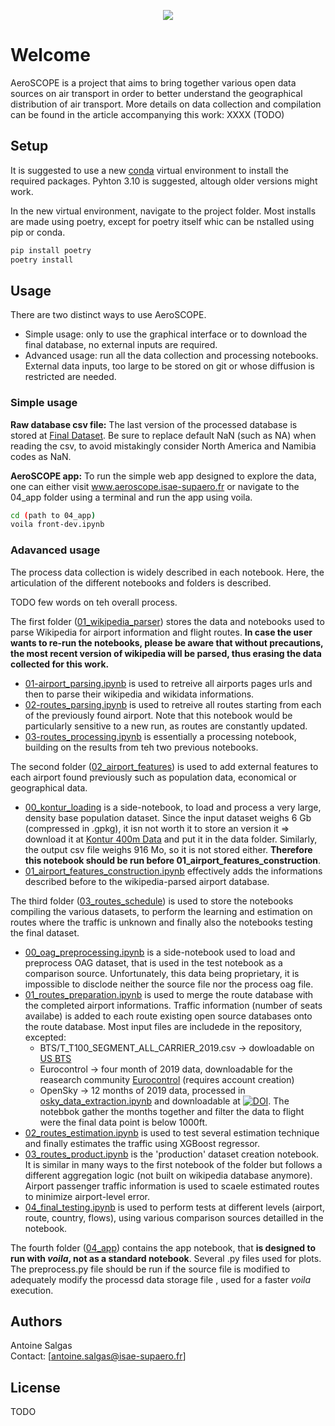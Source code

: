 <p align="center">
  <img src=https://github.com/AeroMAPS/AeroSCOPE/assets/97613437/1824dcdd-1c25-489c-96e0-4897a0773b7c />
</p>


# Welcome 
AeroSCOPE is a project that aims to bring together various open data sources on air transport in order to better understand the geographical distribution of air transport.
More details on data collection and compilation can be found in the article accompanying this work: XXXX (TODO)


## Setup

It is suggested to use a new [conda](https://docs.conda.io/en/latest/miniconda.html) virtual environment to install the required packages.
Pyhton 3.10 is suggested, altough older versions might work.

In the new virtual environment, navigate to the project folder. Most installs are made using poetry, except for poetry itself whic can be nstalled using pip or conda.

```bash
pip install poetry 
poetry install 
```

## Usage
There are two distinct ways to use AeroSCOPE.

* Simple usage: only to use the graphical interface or to download the final database, no external inputs are required.
* Advanced usage: run all the data collection and processing notebooks. External data inputs, too large to be stored on git or whose diffusion is restricted are needed.

### Simple usage

__Raw database csv file:__ 
The last version of the processed database is stored at [Final Dataset](https://github.com/AeroMAPS/AeroSCOPE/blob/main/TrafficEstimator/03_routes_schedule/data/final_26_09.csv). 
Be sure to replace default NaN (such as NA) when reading the csv, to avoid mistakingly consider North America and Namibia codes as NaN.

__AeroSCOPE app:__
To run the simple web app designed to explore the data, one can either visit www.aeroscope.isae-supaero.fr or navigate to the 04_app folder using a terminal and run the app using voila.

```bash
cd (path to 04_app) 
voila front-dev.ipynb
```

### Adavanced usage

The process data collection is widely described in each notebook. Here, the articulation of the different notebooks and folders is described.  

TODO few words on teh overall process.

The first folder ([01_wikipedia_parser](https://github.com/AeroMAPS/AeroSCOPE/tree/12249404672c03aca98608c6e85cdd7e82fa59ea/TrafficEstimator/01_wikipedia_parser)) stores the data and notebooks used to parse Wikipedia for airport information and flight routes. **In case the user wants to re-run the notebooks, please be aware that without precautions, the most recent version of wikipedia will be parsed, thus erasing the data collected for this work.**   
- [01-airport_parsing.ipynb](https://github.com/AeroMAPS/AeroSCOPE/blob/12249404672c03aca98608c6e85cdd7e82fa59ea/TrafficEstimator/01_wikipedia_parser/01-airport_parsing.ipynb) is used to retreive all airports pages urls and then to parse their wikipedia and wikidata informations.
- [02-routes_parsing.ipynb](https://github.com/AeroMAPS/AeroSCOPE/blob/12249404672c03aca98608c6e85cdd7e82fa59ea/TrafficEstimator/01_wikipedia_parser/02-routes_parsing.ipynb) is used to retreive all routes starting from each of the previously found airport. Note that this notebook would be particularly sensitive to a new run, as routes are constantly updated.
- [03-routes_processing.ipynb](https://github.com/AeroMAPS/AeroSCOPE/blob/12249404672c03aca98608c6e85cdd7e82fa59ea/TrafficEstimator/01_wikipedia_parser/03-routes_processing.ipynb) is essentially a processing notebook, building on the results from teh two previous notebooks.

The second folder ([02_airport_features](https://github.com/AeroMAPS/AeroSCOPE/tree/12249404672c03aca98608c6e85cdd7e82fa59ea/TrafficEstimator/02_airport_features)) is used to add external features to each airport found previously such as population data, economical or geographical data.
- [00_kontur_loading](https://github.com/AeroMAPS/AeroSCOPE/blob/12249404672c03aca98608c6e85cdd7e82fa59ea/TrafficEstimator/02_airport_features/00_kontur_loading.ipynb) is a side-notebook, to load and process a very large, density base population dataset. Since the input dataset weighs 6 Gb (compressed in .gpkg), it isn not worth it to store an version it => download it at [Kontur 400m Data](https://geodata-eu-central-1-kontur-public.s3.amazonaws.com/kontur_datasets/kontur_population_20220630.gpkg.gz) and put it in the data folder. Similarly, the output csv file weighs 916 Mo, so it is not stored either. **Therefore this notebook should be run before 01_airport_features_construction**.  
- [01_airport_features_construction.ipynb](https://github.com/AeroMAPS/AeroSCOPE/blob/12249404672c03aca98608c6e85cdd7e82fa59ea/TrafficEstimator/02_airport_features/01_airport_features_construction.ipynb) effectively adds the informations described before to the wikipedia-parsed airport database.

The third folder ([03_routes_schedule](https://github.com/AeroMAPS/AeroSCOPE/tree/12249404672c03aca98608c6e85cdd7e82fa59ea/TrafficEstimator/03_routes_schedule)) is used to store the notebooks compiling the various datasets, to perform the learning and estimation on routes where the traffic is unknown and finally also the notebooks testing the final dataset.
- [00_oag_preprocessing.ipynb](https://github.com/AeroMAPS/AeroSCOPE/blob/12249404672c03aca98608c6e85cdd7e82fa59ea/TrafficEstimator/03_routes_schedule/00_oag_preprocessing.ipynb) is a side-notebook used to load and preprocess OAG dataset, that is used in the test notebook as a comparison source. Unfortunately, this data being proprietary, it is impossible to disclode neither the source file nor the process oag file.
- [01_routes_preparation.ipynb](https://github.com/AeroMAPS/AeroSCOPE/blob/12249404672c03aca98608c6e85cdd7e82fa59ea/TrafficEstimator/03_routes_schedule/01_routes_preparation.ipynb) is used to merge the route database with the completed airport informations. Traffic information (number of seats availabe) is added to each route existing open source databases onto the route database. 
Most input files are includede in the repository, excepted:
  - BTS/T_T100_SEGMENT_ALL_CARRIER_2019.csv -> dowloadable on [US BTS](https://www.transtats.bts.gov/Fields.asp?gnoyr_VQ=FMG)
  - Eurocontrol -> four month of 2019 data, downloadable for the reasearch community [Eurocontrol](https://ext.eurocontrol.int/prisme_data_provision_hmi/) (requires account creation)
  - OpenSky -> 12 months of 2019 data, processed in [osky_data_extraction.ipynb](https://github.com/AeroMAPS/AeroSCOPE/blob/12249404672c03aca98608c6e85cdd7e82fa59ea/TrafficEstimator/Utilities/osky_data_extraction.ipynb) and downloadable at [![DOI](https://zenodo.org/badge/DOI/10.5281/zenodo.7923702.svg)](https://doi.org/10.5281/zenodo.7923702). The notebbok gather the months together and filter the data to flight were the final data point is below 1000ft.
- [02_routes_estimation.ipynb](https://github.com/AeroMAPS/AeroSCOPE/blob/12249404672c03aca98608c6e85cdd7e82fa59ea/TrafficEstimator/03_routes_schedule/02_routes_estimation.ipynb) is used to test several estimation technique and finally estimates the traffic using XGBoost regressor.
- [03_routes_product.ipynb](https://github.com/AeroMAPS/AeroSCOPE/blob/12249404672c03aca98608c6e85cdd7e82fa59ea/TrafficEstimator/03_routes_schedule/03_routes_product.ipynb) is the 'production' dataset creation notebook. It is similar in many ways to the first notebook of the folder but follows a different aggregation logic (not built on wikipedia database anymore). Airport passenger traffic information is used to scaele estimated routes to minimize airport-level error.
- [04_final_testing.ipynb](https://github.com/AeroMAPS/AeroSCOPE/blob/12249404672c03aca98608c6e85cdd7e82fa59ea/TrafficEstimator/03_routes_schedule/04_final_testing.ipynb) is used to perform tests at different levels (airport, route, country, flows), using various comparison sources detailled in the notebook.

The fourth folder ([04_app](https://github.com/AeroMAPS/AeroSCOPE/tree/12249404672c03aca98608c6e85cdd7e82fa59ea/TrafficEstimator/04_app)) contains the app notebook, that **is designed to run with *voila*, not as a standard notebook**. Several .py files used for plots. The preprocess.py file should be run if the source file is modified to adequately modify the processd data storage file , used for a faster *voila* execution.
  
## Authors

Antoine Salgas <br>
Contact: [antoine.salgas@isae-supaero.fr]

## License

TODO
